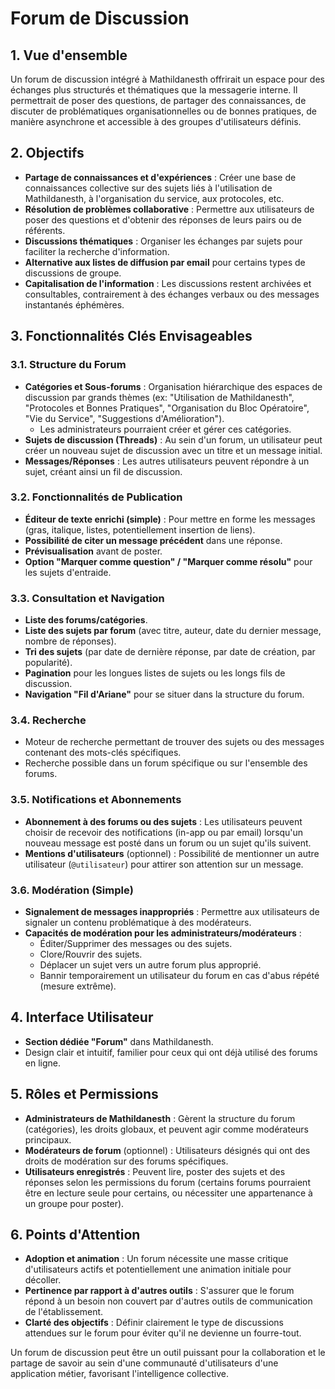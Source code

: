 # Forum de Discussion

## 1. Vue d'ensemble

Un forum de discussion intégré à Mathildanesth offrirait un espace pour des échanges plus structurés et thématiques que la messagerie interne. Il permettrait de poser des questions, de partager des connaissances, de discuter de problématiques organisationnelles ou de bonnes pratiques, de manière asynchrone et accessible à des groupes d'utilisateurs définis.

## 2. Objectifs

- **Partage de connaissances et d'expériences** : Créer une base de connaissances collective sur des sujets liés à l'utilisation de Mathildanesth, à l'organisation du service, aux protocoles, etc.
- **Résolution de problèmes collaborative** : Permettre aux utilisateurs de poser des questions et d'obtenir des réponses de leurs pairs ou de référents.
- **Discussions thématiques** : Organiser les échanges par sujets pour faciliter la recherche d'information.
- **Alternative aux listes de diffusion par email** pour certains types de discussions de groupe.
- **Capitalisation de l'information** : Les discussions restent archivées et consultables, contrairement à des échanges verbaux ou des messages instantanés éphémères.

## 3. Fonctionnalités Clés Envisageables

### 3.1. Structure du Forum
- **Catégories et Sous-forums** : Organisation hiérarchique des espaces de discussion par grands thèmes (ex: "Utilisation de Mathildanesth", "Protocoles et Bonnes Pratiques", "Organisation du Bloc Opératoire", "Vie du Service", "Suggestions d'Amélioration").
    - Les administrateurs pourraient créer et gérer ces catégories.
- **Sujets de discussion (Threads)** : Au sein d'un forum, un utilisateur peut créer un nouveau sujet de discussion avec un titre et un message initial.
- **Messages/Réponses** : Les autres utilisateurs peuvent répondre à un sujet, créant ainsi un fil de discussion.

### 3.2. Fonctionnalités de Publication
- **Éditeur de texte enrichi (simple)** : Pour mettre en forme les messages (gras, italique, listes, potentiellement insertion de liens).
- **Possibilité de citer un message précédent** dans une réponse.
- **Prévisualisation** avant de poster.
- **Option "Marquer comme question" / "Marquer comme résolu"** pour les sujets d'entraide.

### 3.3. Consultation et Navigation
- **Liste des forums/catégories**.
- **Liste des sujets par forum** (avec titre, auteur, date du dernier message, nombre de réponses).
- **Tri des sujets** (par date de dernière réponse, par date de création, par popularité).
- **Pagination** pour les longues listes de sujets ou les longs fils de discussion.
- **Navigation "Fil d'Ariane"** pour se situer dans la structure du forum.

### 3.4. Recherche
- Moteur de recherche permettant de trouver des sujets ou des messages contenant des mots-clés spécifiques.
- Recherche possible dans un forum spécifique ou sur l'ensemble des forums.

### 3.5. Notifications et Abonnements
- **Abonnement à des forums ou des sujets** : Les utilisateurs peuvent choisir de recevoir des notifications (in-app ou par email) lorsqu'un nouveau message est posté dans un forum ou un sujet qu'ils suivent.
- **Mentions d'utilisateurs** (optionnel) : Possibilité de mentionner un autre utilisateur (`@utilisateur`) pour attirer son attention sur un message.

### 3.6. Modération (Simple)
- **Signalement de messages inappropriés** : Permettre aux utilisateurs de signaler un contenu problématique à des modérateurs.
- **Capacités de modération pour les administrateurs/modérateurs** :
    - Éditer/Supprimer des messages ou des sujets.
    - Clore/Rouvrir des sujets.
    - Déplacer un sujet vers un autre forum plus approprié.
    - Bannir temporairement un utilisateur du forum en cas d'abus répété (mesure extrême).

## 4. Interface Utilisateur

- **Section dédiée "Forum"** dans Mathildanesth.
- Design clair et intuitif, familier pour ceux qui ont déjà utilisé des forums en ligne.

## 5. Rôles et Permissions

- **Administrateurs de Mathildanesth** : Gèrent la structure du forum (catégories), les droits globaux, et peuvent agir comme modérateurs principaux.
- **Modérateurs de forum** (optionnel) : Utilisateurs désignés qui ont des droits de modération sur des forums spécifiques.
- **Utilisateurs enregistrés** : Peuvent lire, poster des sujets et des réponses selon les permissions du forum (certains forums pourraient être en lecture seule pour certains, ou nécessiter une appartenance à un groupe pour poster).

## 6. Points d'Attention

- **Adoption et animation** : Un forum nécessite une masse critique d'utilisateurs actifs et potentiellement une animation initiale pour décoller.
- **Pertinence par rapport à d'autres outils** : S'assurer que le forum répond à un besoin non couvert par d'autres outils de communication de l'établissement.
- **Clarté des objectifs** : Définir clairement le type de discussions attendues sur le forum pour éviter qu'il ne devienne un fourre-tout.

Un forum de discussion peut être un outil puissant pour la collaboration et le partage de savoir au sein d'une communauté d'utilisateurs d'une application métier, favorisant l'intelligence collective. 